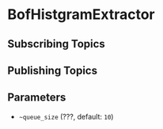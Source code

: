 # BofHistgramExtractor

## Subscribing Topics

## Publishing Topics

## Parameters

* `~queue_size` (???, default: `10`)


